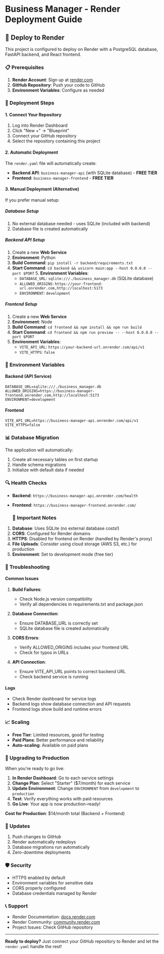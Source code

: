 # Business Manager - Render Deployment Guide

## 🚀 Deploy to Render

This project is configured to deploy on Render with a PostgreSQL database, FastAPI backend, and React frontend.

### 📋 Prerequisites

1. **Render Account**: Sign up at [render.com](https://render.com)
2. **GitHub Repository**: Push your code to GitHub
3. **Environment Variables**: Configure as needed

### 🔧 Deployment Steps

#### 1. Connect Your Repository

1. Log into Render Dashboard
2. Click "New +" → "Blueprint"
3. Connect your GitHub repository
4. Select the repository containing this project

 #### 2. Automatic Deployment

 The `render.yaml` file will automatically create:
 - **Backend API**: `business-manager-api` (with SQLite database) - **FREE TIER**
 - **Frontend**: `business-manager-frontend` - **FREE TIER**

#### 3. Manual Deployment (Alternative)

If you prefer manual setup:

 ##### Database Setup
 1. No external database needed - uses SQLite (included with backend)
 2. Database file is created automatically

##### Backend API Setup
1. Create a new **Web Service**
2. **Environment**: Python
3. **Build Command**: `pip install -r backend/requirements.txt`
4. **Start Command**: `cd backend && uvicorn main:app --host 0.0.0.0 --port $PORT`
   5. **Environment Variables**:
     - `DATABASE_URL`: `sqlite:///./business_manager.db` (SQLite database)
     - `ALLOWED_ORIGINS`: `https://your-frontend-url.onrender.com,http://localhost:5173`
     - `ENVIRONMENT`: `development`

##### Frontend Setup
1. Create a new **Web Service**
2. **Environment**: Node
3. **Build Command**: `cd frontend && npm install && npm run build`
4. **Start Command**: `cd frontend && npm run preview -- --host 0.0.0.0 --port $PORT`
5. **Environment Variables**:
   - `VITE_API_URL`: `https://your-backend-url.onrender.com/api/v1`
   - `VITE_HTTPS`: `false`

### 🔐 Environment Variables

   #### Backend (API Service)
  ```env
  DATABASE_URL=sqlite:///./business_manager.db
  ALLOWED_ORIGINS=https://business-manager-frontend.onrender.com,http://localhost:5173
  ENVIRONMENT=development
  ```

 #### Frontend
 ```env
 VITE_API_URL=https://business-manager-api.onrender.com/api/v1
 VITE_HTTPS=false
 ```

### 📊 Database Migration

The application will automatically:
1. Create all necessary tables on first startup
2. Handle schema migrations
3. Initialize with default data if needed

 ### 🔍 Health Checks

 - **Backend**: `https://business-manager-api.onrender.com/health`
 - **Frontend**: `https://business-manager-frontend.onrender.com/`

   ### 🚨 Important Notes

  1. **Database**: Uses SQLite (no external database costs!)
  2. **CORS**: Configured for Render domains
  3. **HTTPS**: Disabled for frontend on Render (handled by Render's proxy)
  4. **File Uploads**: Consider using cloud storage (AWS S3, etc.) for production
  5. **Environment**: Set to development mode (free tier)

### 🔧 Troubleshooting

#### Common Issues

1. **Build Failures**:
   - Check Node.js version compatibility
   - Verify all dependencies in requirements.txt and package.json

 2. **Database Connection**:
    - Ensure DATABASE_URL is correctly set
    - SQLite database file is created automatically

3. **CORS Errors**:
   - Verify ALLOWED_ORIGINS includes your frontend URL
   - Check for typos in URLs

4. **API Connection**:
   - Ensure VITE_API_URL points to correct backend URL
   - Check backend service is running

#### Logs

- Check Render dashboard for service logs
- Backend logs show database connection and API requests
- Frontend logs show build and runtime errors

 ### 📈 Scaling

 - **Free Tier**: Limited resources, good for testing
 - **Paid Plans**: Better performance and reliability
 - **Auto-scaling**: Available on paid plans

 ### 🔄 Upgrading to Production

 When you're ready to go live:

 1. **In Render Dashboard**: Go to each service settings
 2. **Change Plan**: Select "Starter" ($7/month) for each service
 3. **Update Environment**: Change `ENVIRONMENT` from `development` to `production`
 4. **Test**: Verify everything works with paid resources
 5. **Go Live**: Your app is now production-ready!

 **Cost for Production**: $14/month total (Backend + Frontend)

### 🔄 Updates

1. Push changes to GitHub
2. Render automatically redeploys
3. Database migrations run automatically
4. Zero-downtime deployments

### 🛡️ Security

- HTTPS enabled by default
- Environment variables for sensitive data
- CORS properly configured
- Database credentials managed by Render

### 📞 Support

- Render Documentation: [docs.render.com](https://docs.render.com)
- Render Community: [community.render.com](https://community.render.com)
- Project Issues: Check GitHub repository

---

**Ready to deploy?** Just connect your GitHub repository to Render and let the `render.yaml` handle the rest!
